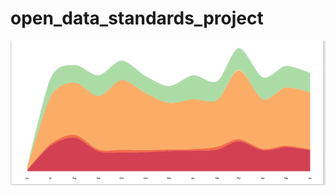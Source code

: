 # open_data_standards_project
![streamgraph example](https://github.com/Aycrazy/open_data_standards_project/blob/master/images/streamgraph.png)